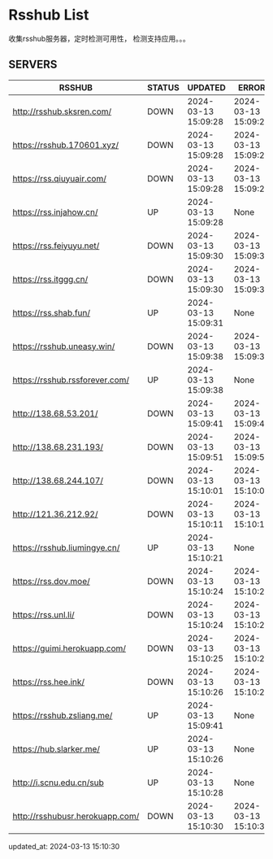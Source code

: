 # Rsshub List

收集rsshub服务器，定时检测可用性， 检测支持应用。。。


## SERVERS

|  RSSHUB   | STATUS  | UPDATED  | ERROR  | TWITTER |  
|  ----  | ----  | ----  | ----  | ---- |  
| http://rsshub.sksren.com/ | DOWN | 2024-03-13 15:09:28 | 2024-03-13 15:09:28 |  
| https://rsshub.170601.xyz/ | DOWN | 2024-03-13 15:09:28 | 2024-03-13 15:09:28 |  
| https://rss.qiuyuair.com/ | DOWN | 2024-03-13 15:09:28 | 2024-03-13 15:09:28 |  
| https://rss.injahow.cn/ | UP | 2024-03-13 15:09:28 | None ||  
| https://rss.feiyuyu.net/ | DOWN | 2024-03-13 15:09:30 | 2024-03-13 15:09:30 |  
| https://rss.itggg.cn/ | DOWN | 2024-03-13 15:09:30 | 2024-03-13 15:09:30 |  
| https://rss.shab.fun/ | UP | 2024-03-13 15:09:31 | None ||  
| https://rsshub.uneasy.win/ | DOWN | 2024-03-13 15:09:38 | 2024-03-13 15:09:38 |  
| https://rsshub.rssforever.com/ | UP | 2024-03-13 15:09:38 | None ||  
| http://138.68.53.201/ | DOWN | 2024-03-13 15:09:41 | 2024-03-13 15:09:41 |  
| http://138.68.231.193/ | DOWN | 2024-03-13 15:09:51 | 2024-03-13 15:09:51 |  
| http://138.68.244.107/ | DOWN | 2024-03-13 15:10:01 | 2024-03-13 15:10:01 |  
| http://121.36.212.92/ | DOWN | 2024-03-13 15:10:11 | 2024-03-13 15:10:11 |  
| https://rsshub.liumingye.cn/ | UP | 2024-03-13 15:10:21 | None ||  
| https://rss.dov.moe/ | DOWN | 2024-03-13 15:10:24 | 2024-03-13 15:10:24 |  
| https://rss.unl.li/ | DOWN | 2024-03-13 15:10:24 | 2024-03-13 15:10:24 |  
| https://guimi.herokuapp.com/ | DOWN | 2024-03-13 15:10:25 | 2024-03-13 15:10:25 |  
| https://rss.hee.ink/ | DOWN | 2024-03-13 15:10:26 | 2024-03-13 15:10:26 |  
| https://rsshub.zsliang.me/ | UP | 2024-03-13 15:09:41 | None |OK|  
| https://hub.slarker.me/ | UP | 2024-03-13 15:10:26 | None ||  
| http://i.scnu.edu.cn/sub | UP | 2024-03-13 15:10:28 | None ||  
| http://rsshubusr.herokuapp.com/ | DOWN | 2024-03-13 15:10:30 | 2024-03-13 15:10:30 |  
  

updated_at: 2024-03-13 15:10:30  
